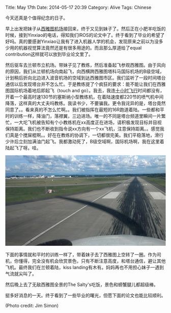 Title: May 17th
Date: 2014-05-17 20:39
Category: Alive
Tags: Chinese

今天还真是个值得纪念的日子。

早上出发把妹子从[西雅图机场](/downtownzhong-you-he-kai-fei-ji.html)接回来，终于又见到妹子了。然后正在小肥羊吃饭的时候，接到Yinxiao的电话，得知我们IROS的论文中了。终于看到了毕业的希望了好吗。真的要感谢Yinxiao让我有了进入机器人学的机会，发现原来之前以为没多少用的机器视觉算法竟然还是有很多用途的。而且那么厚道给了equal contribution这样就可以放到毕业论文里了。

然后驱车去兰顿市立机场。带妹子见了教练，然后准备起飞参观西雅图。由于风向的原因，我们从兰顿机场向南起飞，向西横跨西雅图塔科马国际机场的B级空域，计划稍后折向北边进入波音机场的空域到达西雅图市区。我们监听了一段时间塔台通信以后发现塔台并不怎么忙。于是教练提了个疯狂的要求：能不能让我们在西雅图国际机场着地后即起飞（touch and go）。我去，我连[十小时飞行](/faqs-to-learning-to-fly.html)时间都没有，开着一个最高时速130节的塞斯纳小型教练机，在着陆速度都220节的喷气机中间降落，这样真的大丈夫吗教练。我读书少，不要骗我。更令我诧异的是，塔台竟然同意了。。看来真的不怎么忙啊。。我们被指挥在最短的16R跑道着陆。一些都和平时的训练一样，降油门，落襟翼，三边进场。唯一的不同是塔台频道里瞬间一片繁忙，一大坨飞机被告知有个小教练机在xx高度正在进场，请积极发现目标并目视保持距离。我们也不断收到指令说xx方向有一个xx飞机，注意保持距离。。感觉我们真是个搅屎棍啊。。好在在教练的协调下，一切都很完美。我们平稳落地，滑行少许后立刻加满油门起飞。我都激动死了，B级空域啊，国际机场啊，我在这里着陆起飞了呀。哇。

<img src="images/KSEA-16R.jpg" />

下面的事情就和平时的训练一样了，带着妹子去了西雅图上空转了一圈。作为司机，你懂得，完全没有机会欣赏景色，只有不断注意高度，和塔台通信，避让其他飞机。最终我们在兰顿着陆，kiss landing有木有。妈妈再也不用担心妹子一遇到气流就尖叫了。

然后晚上去了无敌西雅图全景的The Salty's吃饭，景色和螃蟹腿儿都超级棒。

挺多好消息的一天。终于看到了一些毕业的曙光，但愿下面的论文也能比较顺利。

(Photo credit: Jim Simon)
